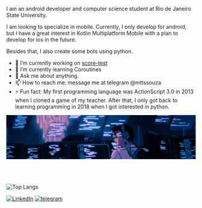 I am an android developer and computer science student at Rio de Janeiro State University.

I am looking to specialize in mobile. Currently, I only develop for android, but I have a great interest in Kotlin Multiplatform Mobile with a plan to develop for ios in the future. 

Besides that, I also create some bots using python.

- 🔭 I’m currently working on [score-test](https://github.com/MatteusSouza/score-test)
- 🌱 I’m currently learning Coroutines
- 💬 Ask me about anything.
- 📫 How to reach me: message me at telegram @mttssouza
- ⚡ Fun fact: My first programming language was ActionScript 3.0 in 2013 when I cloned a game of my teacher. After that, I only got back to learning programming in 2018 when I got interested in python.

<img src="./images/crop1.gif">

<br><br>

![Top Langs](https://github-readme-stats.vercel.app/api/top-langs/?username=MatteusSouza&hide=TeX&layout=compact&theme=dark&langs_count=6)

[![LinkedIn](https://img.shields.io/badge/LinkedIn-0077B5?style=for-the-badge&logo=linkedin&logoColor=white)](https://www.linkedin.com/in/matteussouza/)
[![telegram](https://img.shields.io/badge/Telegram-2CA5E0?style=for-the-badge&logo=telegram&logoColor=white)](https://t.me/mttssouza)


<!--
**MatteusSouza/MatteusSouza** is a ✨ _special_ ✨ repository because its `README.md` (this file) appears on your GitHub profile.

Here are some ideas to get you started:

- 🔭 I’m currently working on ...
- 🌱 I’m currently learning ...
- 👯 I’m looking to collaborate on ...
- 🤔 I’m looking for help with ...
- 💬 Ask me about ...
- 📫 How to reach me: ...
- 😄 Pronouns: ...
- ⚡ Fun fact: ...
-->
